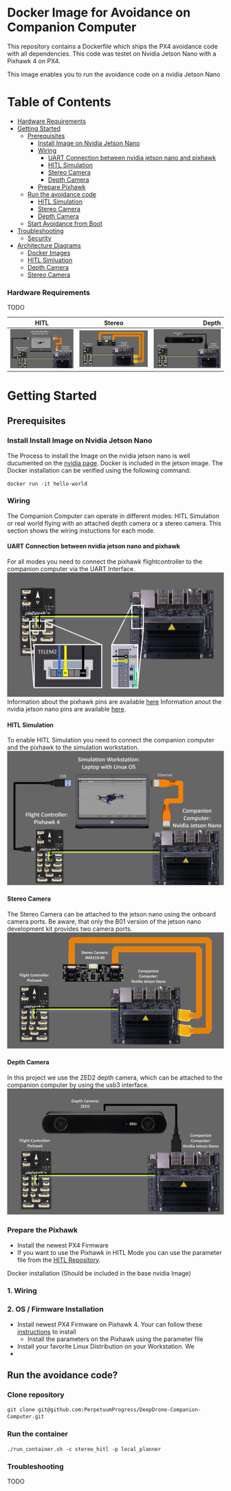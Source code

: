 # Docker Image for Avoidance on Companion Computer #

This repository contains a Dockerfile which ships the PX4 avoidance code with all dependencies. This code was testet on Nvidia Jetson Nano with a Pixhawk 4 on PX4.

This image enables you to run the avoidance code on a nvidia Jetson Nano 

# Table of Contents #
* [Hardware Requirements](#Hardware-Requirements)
* [Getting Started](#Getting-started)
  * [Prerequisites](#prerequisites)
    * [Install Image on Nvidia Jetson Nano](#Install-Image-on-Nvidia-Jetson-Nano)
    * [Wiring](#wiring)
       * [UART Connection between nvidia jetson nano and pixhawk](#UART-Connection-between-nvidia-jetson-nano-and-pixhawk)
       * [HITL Simulation](#hitl-wiring)
       * [Stereo Camera](#stereo-camera-wiring)
       * [Depth Camera](#depth-camera)
    * [Prepare Pixhawk](#prepare-pixhawk)
  * [Run the avoidance code](#Run-the-avoidace-code)
    * [HITL Simulation](#run-avoidance-in-hitl-simulation)
    * [Stereo Camera](#run-avoidance-with-stereo-camera)
    * [Depth Camera](#run-avoidance-with-depth-camera)
  * [Start Avoidance from Boot](#start-avoidance-from-boot)
* [Troubleshooting](#troubleshooting)
  * [Security](#security)
* [Architecture Diagrams](#Architecture-Diagrams)
  * [Docker Images](#docker-images)
  * [HITL Simluation](#hitl-simulation)
  * [Depth Camera](#depth-camera-architecture)
  * [Stereo Camera](#stereo-camera-architecture)

### Hardware Requirements ###
TODO

| HITL        | Stereo           | Depth  |
| ------------- |:-------------:| -----:|
| ![wiringDiagram](./docs/img/hitl_wiring.JPG)    | ![wiringDiagram](./docs/img/stereo_wiring.JPG) | ![wiringDiagram](./docs/img/depth_wiring.JPG) |



# Getting Started #
## Prerequisites ##
### Install Install Image on Nvidia Jetson Nano ###
The Process to install the Image on the nvidia jetson nano is well ducumented on the [nvidia page](https://developer.nvidia.com/embedded/learn/get-started-jetson-nano-devkit). Docker is included in the jetson image. The Docker installation can be verified using the following command:
```
docker run -it hello-world
```
### Wiring ###
The Companion Computer can operate in different modes: HITL Simulation or real world flying with an attached depth camera or a stereo camera. This section shows the wiring instuctions for each mode.
#### UART Connection between nvidia jetson nano and pixhawk ####
For all modes you need to connect the pixhawk flightcontroller to the companion computer via the UART Interface. 
![wiringDiagram](./docs/img/SerialConnection.JPG)
Information about the pixhawk pins are available [here](http://www.holybro.com/manual/Pixhawk4-Pinouts.pdf)
Information anout the nvidia jetson nano pins are available [here](https://www.jetsonhacks.com/nvidia-jetson-nano-j41-header-pinout/).
#### HITL Simulation ####
To enable HITL Simulation you need to connect the companion computer and the pixhawk to the simulation workstation.
![wiringDiagram](./docs/img/hitl_wiring.JPG)
#### Stereo Camera ####
The Stereo Camera can be attached to the jetson nano using the onboard camera ports. Be aware, that only the B01 version of the jetson nano development kit provides two camera ports.
![wiringDiagram](./docs/img/stereo_wiring.JPG)
#### Depth Camera ####
In this project we use the ZED2 depth camera, which can be attached to the companion computer by using the usb3 interface. 
![wiringDiagram](./docs/img/depth_wiring.JPG)
### Prepare the Pixhawk ###
* Install the newest PX4 Firmware
* If you want to use the Pixhawk in HITL Mode you can use the parameter file from the [HITL Repository](https://bitbucket.org/wil_ly/deepdrone-workstation/src/master/).

Docker installation (Should be included in the base nvidia Image)
### 1. Wiring ###

### 2. OS / Firmware Installation ###
* Install newest PX4 Firmware on Pixhawk 4. Your can follow these [instructions](https://docs.px4.io/master/en/config/firmware.html) to install
  * Install the parameters on the Pixhawk using the parameter file
* Install your favorite Linux Distribution on your Workstation. We 
*  

## Run the avoidance code? ##

### Clone repository ###

```
git clone git@github.com:PerpetuumProgress/DeepDrone-Companion-Computer.git
```

### Run the container ###

```
./run_container.sh -c stereo_hitl -p local_planner
```


### Troubleshooting ###
TODO
